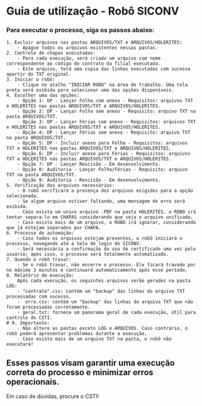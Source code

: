 # Guia de utilização - Robô SICONV
### Para executar o processo, siga os passos abaixo:
    1. Excluir arquivos nas pastas ARQUIVOS/TXT e ARQUIVOS/HOLERITES:
        - Apague todos os arquivos existentes nessas pastas.
    2. Controle de chapas executadas:
        - Para cada execução, será criado um arquivo com nome correspondente ao código do contrato da filial executada.
        - Este arquivo, terá uma copia das linhas executadas com sucesso apartir do TXT original.
    3. Iniciar o robô:
        - Clique no atalho "INICIAR ROBO" na área de trabalho. Uma tela preta será exibida para selecionar uma das opções disponíveis.
    4. Escolher uma das opções:
        - Opção 1: DP - Lançar Folha com anexo - Requisitos: arquivos TXT e HOLERITES nas pastas ARQUIVOS/TXT e ARQUIVOS/HOLERITES.
        - Opção 2: DP - Lançar Folha sem anexo - Requisito: arquivo TXT na pasta ARQUIVOS/TXT.
        - Opção 3: DP - Lançar Férias com anexo - Requisitos: arquivos TXT e HOLERITES nas pastas ARQUIVOS/TXT e ARQUIVOS/HOLERITES.
        - Opção 4: DP - Lançar Férias sem anexo - Requisito: arquivo TXT na pasta ARQUIVOS/TXT.
        - Opção 5: DP - Incluir anexo para Folha - Requisitos: arquivos TXT e HOLERITES nas pastas ARQUIVOS/TXT e ARQUIVOS/HOLERITES.
        - Opção 6: DP - Incluir anexo para Férias - Requisitos: arquivos TXT e HOLERITES nas pastas ARQUIVOS/TXT e ARQUIVOS/HOLERITES.
        - Opção 7: DP - Lançar Rescisão - Em desenvolvimento.
        - Opção 8: Auditoria - Lançar Folha/Férias - Requisito: arquivo TXT na pasta ARQUIVOS/TXT.
        - Opção 9: Auditoria - Rescisão - Em desenvolvimento.
    5. Verificação dos arquivos necessários:
        - O robô verificará a presença dos arquivos exigidos para a opção selecionada.
        - Se algum arquivo estiver faltando, uma mensagem de erro será exibida.
        - Caso exista um unico arquivo .PDF na pasta HOLERITES, o ROBO irá tentar separa-lo em CHAPAS considerando que seja o arquivo unificado.
        - Caso exista mais de um arquivo, o ROBO irá ignorar, considerando que já estejam separados por CHAPA.
    6. Processo de automação:
        - Caso todos os arquivos estejam presentes, o robô iniciará o processo, navegando até a tela de login do SICONV.
        - Será necessária a confirmação do uso do certificado uma vez pelo usuário; após isso, o processo será totalmente automatizado.
    7. Quando o robô travar:
        - Se o robô travar, não encerre o processo. Ele ficará travado por no máximo 3 minutos e continuará automaticamente após esse período.
    8. Relatório de execução:
        Após cada execução, os seguintes arquivos serão gerados na pasta LOG: 
        - "contrato".csv: contém um "backup" das linhas do arquivo TXT processadas com sucesso.
        -  erro.csv: contém um "backup" das linhas do arquivo TXT que não foram processadas corretamente.
        - geral.txt: fornece um panorama geral de cada execução, útil para controle do CSTI.
    # 9. Importante:
        - Não altere as pastas exceto LOG e ARQUIVOS. Caso contrário, o robô poderá apresentar problemas durante a execução.
        - Caso exista mais de um arquivo TXT na pasta, o robô não executará! 
## Esses passos visam garantir uma execução correta do processo e minimizar erros operacionais.
Em caso de dúvidas, procure o CSTI!